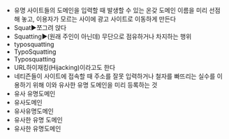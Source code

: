 ﻿-  유명 사이트들의 도메인을 입력할 때 발생할 수 있는 온갖 도메인 이름을 미리 선점해 놓고, 이용자가 모르는 사이에 광고 사이트로 이동하게 만든다
- Squat▶️쪼그려 앉다
- Squatting▶️(원래 주인이 아닌데) 무단으로 점유하거나 차지하는 행위
- typosquatting
- TypoSquatting
- Typosquatting
- URL하이재킹(Hijacking)이라고도 한다
- 네티즌들이 사이트에 접속할 때 주소를 잘못 입력하거나 철자를 빠뜨리는 실수를 이용하기 위해 이와 유사한 유명 도메인을 미리 등록하는 것
- 유사 유명도메인
- 유사도메인
- 유사유명도메인
- 유사한 유명 도메인
- 유사한 유명도메인
